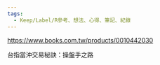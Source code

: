 ```yaml
---
tags:
  - Keep/Label/R參考、想法、心得、筆記、紀錄
---
```


https://www.books.com.tw/products/0010442030

台指當沖交易秘訣：操盤手之路